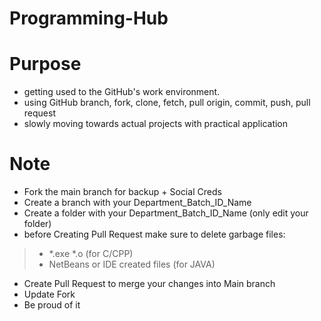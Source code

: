 # Programming-Hub


# Purpose
- getting used to the GitHub's work environment. 
- using GitHub branch, fork, clone, fetch, pull origin, commit, push, pull request 
- slowly moving towards actual projects with practical application

# Note
- Fork the main branch for backup + Social Creds
- Create a branch with your Department_Batch_ID_Name
- Create a folder with your Department_Batch_ID_Name (only edit your folder)
- before Creating Pull Request make sure to delete garbage files:
> - *.exe *.o (for C/CPP)
> - NetBeans or IDE created files (for JAVA)
- Create Pull Request to merge your changes into Main branch
- Update Fork
- Be proud of it
